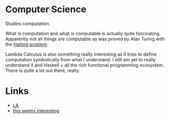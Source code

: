 
# Computer Science

Studies computation. 

What is computation and what is computable is actually quite fascinating. Apparently not all things are computable as was proved by Alan Turing with the [Halting problem][1]. 

Lambda Calculus is also something really interesting as it tries to define computation symbolically from what I understand. I still am yet to really understand it and Haskell + all the rich functional programming ecosystem. There is quite a lot out there, really.

# Links

- [LA][2]
- [this seems interesting][3]

[1]:	https://learn-anything.xyz/mathematics/computability-theory/turing-completeness/halting-problem
[2]:	https://learn-anything.xyz/computer-science
[3]:	https://functionalcs.github.io/curriculum/#org71f231a